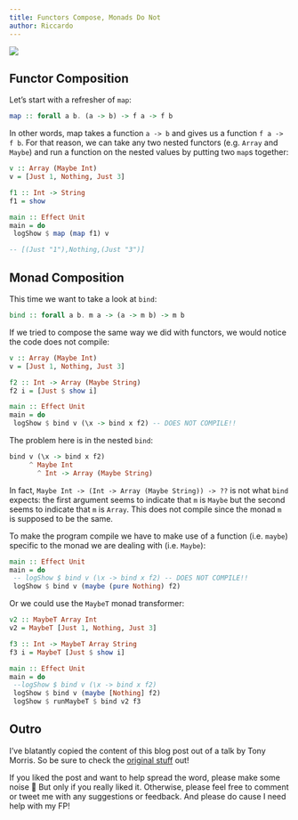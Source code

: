```yaml
---
title: Functors Compose, Monads Do Not
author: Riccardo
---
```


<img class="cover" src="https://cdn-images-1.medium.com/max/1024/1*QM3gGl2zlucMsox-1WNirQ.jpeg"></img>

## Functor Composition

Let’s start with a refresher of `map`:

```haskell
map :: forall a b. (a -> b) -> f a -> f b
```

In other words, map takes a function `a -> b` and gives us a function `f a -> f b`. For that reason, we can take any two nested functors (e.g. `Array` and `Maybe`) and run a function on the nested values by putting two `map`s together:

```haskell
v :: Array (Maybe Int)
v = [Just 1, Nothing, Just 3]

f1 :: Int -> String
f1 = show

main :: Effect Unit
main = do
 logShow $ map (map f1) v

-- [(Just "1"),Nothing,(Just "3")]
```

## Monad Composition

This time we want to take a look at `bind`:

```haskell
bind :: forall a b. m a -> (a -> m b) -> m b
```

If we tried to compose the same way we did with functors, we would notice the code does not compile:

```haskell
v :: Array (Maybe Int)
v = [Just 1, Nothing, Just 3]

f2 :: Int -> Array (Maybe String)
f2 i = [Just $ show i]

main :: Effect Unit
main = do
 logShow $ bind v (\x -> bind x f2) -- DOES NOT COMPILE!!
```

The problem here is in the nested `bind`:

```haskell
bind v (\x -> bind x f2)
     ^ Maybe Int
       ^ Int -> Array (Maybe String)
```

In fact, `Maybe Int -> (Int -> Array (Maybe String)) -> ??` is not what `bind` expects: the first argument seems to indicate that `m` is `Maybe` but the second seems to indicate that `m` is `Array`. This does not compile since the monad `m` is supposed to be the same.

To make the program compile we have to make use of a function (i.e. `maybe`) specific to the monad we are dealing with (i.e. `Maybe`):

```haskell
main :: Effect Unit
main = do
 -- logShow $ bind v (\x -> bind x f2) -- DOES NOT COMPILE!!
 logShow $ bind v (maybe (pure Nothing) f2)
```

Or we could use the `MaybeT` monad transformer:

```haskell
v2 :: MaybeT Array Int
v2 = MaybeT [Just 1, Nothing, Just 3]

f3 :: Int -> MaybeT Array String
f3 i = MaybeT [Just $ show i]

main :: Effect Unit
main = do
 --logShow $ bind v (\x -> bind x f2)
 logShow $ bind v (maybe [Nothing] f2)
 logShow $ runMaybeT $ bind v2 f3
```

## Outro

I’ve blatantly copied the content of this blog post out of a talk by Tony Morris. So be sure to check the [original stuff](https://vimeo.com/73648150) out!

If you liked the post and want to help spread the word, please make some noise 🤘 But only if you really liked it. Otherwise, please feel free to comment or tweet me with any suggestions or feedback. And please do cause I need help with my FP!
